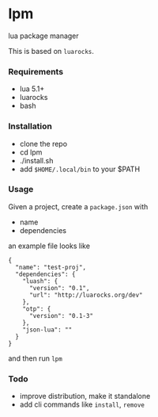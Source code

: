 # lpm

lua package manager

This is based on `luarocks`.

### Requirements

- lua 5.1+
- luarocks
- bash

### Installation

- clone the repo
- cd lpm
- ./install.sh
- add `$HOME/.local/bin` to your $PATH

### Usage

Given a project, create a `package.json` with

- name
- dependencies

an example file looks like

```
{
  "name": "test-proj",
  "dependencies": {
    "luash": {
      "version": "0.1",
      "url": "http://luarocks.org/dev"
    },
    "otp": {
      "version": "0.1-3"
    },
    "json-lua": ""
  }
}
```

and then run `lpm`

### Todo

- improve distribution, make it standalone
- add cli commands like `install`, `remove`

